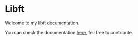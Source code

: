 # Libft
Welcome to my libft documentation.

You can check the documentation [here](https://glegendr.github.io/libft/#/), fell free to contribute.
